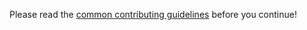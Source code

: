 Please read the [common contributing guidelines](https://github.com/open-eid/org/blob/master/CONTRIBUTING.md) before you continue!
